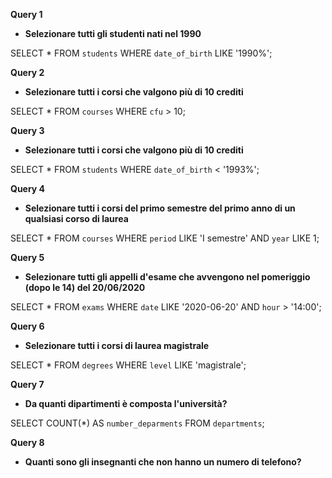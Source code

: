 **Query 1**

- **Selezionare tutti gli studenti nati nel 1990**

SELECT \* FROM `students` WHERE `date_of_birth` LIKE '1990%';

**Query 2**

- **Selezionare tutti i corsi che valgono più di 10 crediti**

SELECT \* FROM `courses` WHERE `cfu` > 10;

**Query 3**

- **Selezionare tutti i corsi che valgono più di 10 crediti**

SELECT \* FROM `students` WHERE `date_of_birth` < '1993%';

**Query 4**

- **Selezionare tutti i corsi del primo semestre del primo anno di un qualsiasi corso di laurea**

SELECT \* FROM `courses` WHERE `period` LIKE 'I semestre' AND `year` LIKE 1;

**Query 5**

- **Selezionare tutti gli appelli d'esame che avvengono nel pomeriggio (dopo le 14) del 20/06/2020**

SELECT \* FROM `exams` WHERE `date` LIKE '2020-06-20' AND `hour` > '14:00';

**Query 6**

- **Selezionare tutti i corsi di laurea magistrale**

SELECT \* FROM `degrees` WHERE `level` LIKE 'magistrale';

**Query 7**

- **Da quanti dipartimenti è composta l'università?**

SELECT COUNT(\*) AS `number_deparments` FROM `departments`;

**Query 8**

- **Quanti sono gli insegnanti che non hanno un numero di telefono?**
